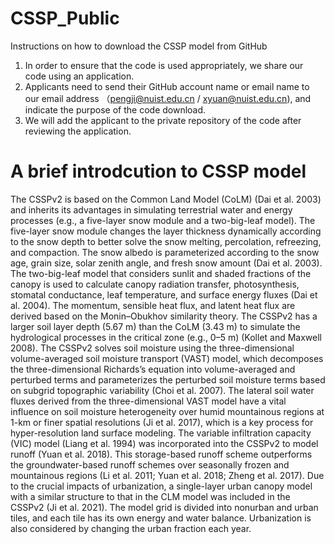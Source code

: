 # CSSP_Public
Instructions on how to download the CSSP model from GitHub

1. In order to ensure that the code is used appropriately, we share our code using an application. 
2. Applicants need to send their GitHub account name or email name to our email address （pengji@nuist.edu.cn / xyuan@nuist.edu.cn), and indicate the purpose of the code download.
3.  We will add the applicant to the private repository of the code after reviewing the application.


# A brief introdcution to CSSP model
The CSSPv2 is based on the Common Land Model (CoLM) (Dai et al. 2003) and inherits its advantages in simulating terrestrial water and energy processes (e.g., a five-layer snow module and a two-big-leaf model). The five-layer snow module changes the layer thickness dynamically according to the snow depth to better solve the snow melting, percolation, refreezing, and compaction. The snow albedo is parameterized according to the snow age, grain size, solar zenith angle, and fresh snow amount (Dai et al. 2003). The two-big-leaf model that considers sunlit and shaded fractions of the canopy is used to calculate canopy radiation transfer, photosynthesis, stomatal conductance, leaf temperature, and surface energy fluxes (Dai et al. 2004). The momentum, sensible heat flux, and latent heat flux are derived based on the Monin–Obukhov similarity theory.
The CSSPv2 has a larger soil layer depth (5.67 m) than the CoLM (3.43 m) to simulate the hydrological processes in the critical zone (e.g., 0–5 m) (Kollet and Maxwell 2008). The CSSPv2 solves soil moisture using the three-dimensional volume-averaged soil moisture transport (VAST) model, which decomposes the three-dimensional Richards’s equation into volume-averaged and perturbed terms and parameterizes the perturbed soil moisture terms based on subgrid topographic variability (Choi et al. 2007). The lateral soil water fluxes derived from the three-dimensional VAST model have a vital influence on soil moisture heterogeneity over humid mountainous regions at 1-km or finer spatial resolutions (Ji et al. 2017), which is a key process for hyper-resolution land surface modeling. The variable infiltration capacity (VIC) model (Liang et al. 1994) was incorporated into the CSSPv2 to model runoff (Yuan et al. 2018). This storage-based runoff scheme outperforms the
groundwater-based runoff schemes over seasonally frozen and mountainous regions (Li et al. 2011; Yuan et al. 2018; Zheng et al. 2017).
Due to the crucial impacts of urbanization, a single-layer urban canopy model with a similar structure to that in the CLM model was included in the CSSPv2 (Ji et al. 2021). The model grid is divided into nonurban and urban tiles, and each tile has its own energy and water balance. Urbanization is also considered by changing the urban fraction each year.
